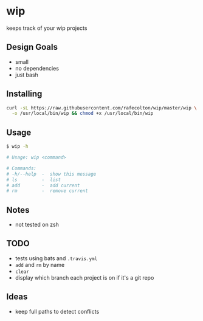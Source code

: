wip
===

keeps track of your wip projects

## Design Goals

* small
* no dependencies
* just bash

## Installing

```bash
curl -sL https://raw.githubusercontent.com/rafecolton/wip/master/wip \
  -o /usr/local/bin/wip && chmod +x /usr/local/bin/wip
```

## Usage

```bash
$ wip -h

# Usage: wip <command>

# Commands:
# -h/--help  -  show this message
# ls         -  list
# add        -  add current
# rm         -  remove current
```

## Notes

* not tested on zsh

## TODO

* tests using bats and `.travis.yml`
* `add` and `rm` by name
* `clear`
* display which branch each project is on if it's a git repo

## Ideas

* keep full paths to detect conflicts

